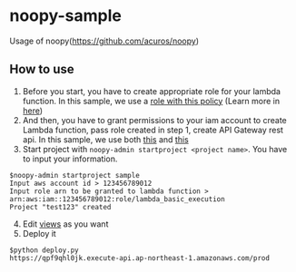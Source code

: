 # noopy-sample
Usage of noopy(https://github.com/acuros/noopy)

## How to use
1. Before you start, you have to create appropriate role for your lambda function. In this sample, we use a [role with this policy](./sample_exec_role_policy.json) (Learn more in [here](https://docs.aws.amazon.com/lambda/latest/dg/intro-permission-model.html#lambda-intro-execution-role))
2. And then, you have to grant permissions to your iam account to create Lambda function, pass role created in step 1, create API Gateway rest api. In this sample, we use both [this](./sample_user_policy1.json) and [this](./sample_user_policy2.json)
3. Start project with ``noopy-admin startproject <project name>``. You have to input your information.

  ```
  $noopy-admin startproject sample
  Input aws account id > 123456789012
  Input role arn to be granted to lambda function > arn:aws:iam::123456789012:role/lambda_basic_execution
  Project "test123" created
  ```
  
4. Edit [views](./src/views.py) as you want
5. Deploy it

  ```
  $python deploy.py
  https://qpf9qhl0jk.execute-api.ap-northeast-1.amazonaws.com/prod
  ```
  
